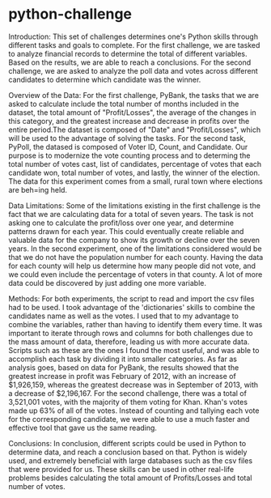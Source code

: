 # python-challenge

Introduction:
This set of challenges determines one's Python skills through different tasks and goals to complete. For the first challenge, we are tasked to analyze financial records to determine the total of different variables. Based on the results, we are able to reach a conclusions. For the second challenge, we are asked to analyze the poll data and votes across different candidates to determine which candidate was the winner.

Overview of the Data:
For the first challenge, PyBank, the tasks that we are asked to calculate include the total number of months included in the dataset, the total amount of "Profit/Losses", the average of the changes in this category, and the greatest increase and decrease in profits over the entire period.The dataset is composed of "Date" and "Profit/Losses", which will be used to the advantage of solving the tasks. 
For the second task, PyPoll, the datased is composed of Voter ID, Count, and Candidate. Our purpose is to modernize the vote counting process and to determing the total number of votes cast, list of candidates, percentage of votes that each candidate won, total number of votes, and lastly, the winner of the election. The data for this experiment comes from a small, rural town where elections are beh=ing held.

Data Limitations:
Some of the limitations existing in the first challenge is the fact that we are calculating data for a total of seven years. The task is not asking one to calculate the profit/loss over one year, and determine patterns drawn for each year. This could eventually create reliable and valuable data for the company to show its growth or decline over the seven years. 
In the second experiment, one of the limitations considered would be that we do not have the population number for each county. Having the data for each county will help us determine how many people did not vote, and we could even include the percentage of voters in that county. A lot of more data could be discovered by just adding one more variable.

Methods: 
For both experiments, the script to read and import the csv files had to be used. I took advantage of the 'dictionaries' skills to combine the candidates name as well as the votes. I used that to my advantage to combine the variables, rather than having to identify them every time. It was important to iterate through rows and columns for both challenges due to the mass amount of data, therefore, leading us with more accurate data. Scripts such as these are the ones I found the most useful, and was able to accomplish each task by dividing it into smaller categories. 
As far as analysis goes, based on data for PyBank, the results showed that the greatest increase in profit was February of 2012, with an increase of $1,926,159, whereas the greatest decrease was in September of 2013, with a decrease of $2,196,167. For the second challenge, there was a total of 3,521,001 votes, with the majority of them voting for Khan. Khan's votes made up 63% of all of the votes. Instead of counting and tallying each vote for the corresponding candidate, we were able to use a much faster and effective tool that gave us the same reading. 

Conclusions:
In conclusion, different scripts could be used in Python to determine data, and reach a conclusion based on that. Python is widely used, and extremely beneficial with large databases such as the csv files that were provided for us. These skills can be used in other real-life problems besides calculating the total amount of Profits/Losses and total number of votes.
